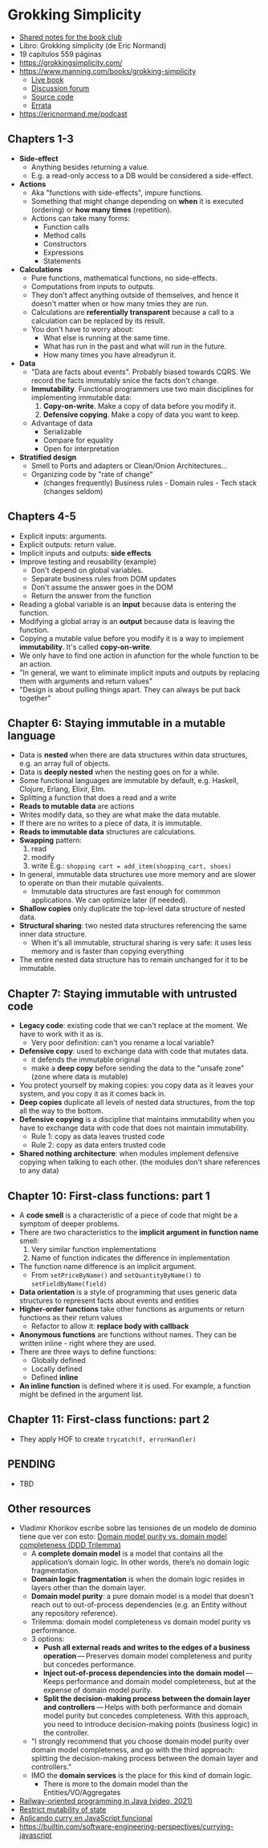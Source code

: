 # Grokking Simplicity

- [Shared notes for the book club](https://docs.google.com/document/d/1KbOP8MYSf2g2K87wBFUzhzxWEX9Rb_o-ELwInWUSjGw/edit?tab=t.0#heading=h.zg785j5y7zw0)
- Libro: Grokking simplicity (de Eric Normand)
- 19 capítulos 559 páginas
- <https://grokkingsimplicity.com/>
- <https://www.manning.com/books/grokking-simplicity>
  - [Live book](https://livebook.manning.com/book/grokking-simplicity?origin=dashboard)
  - [Discussion forum](https://livebook.manning.com/forum?product=normand&p=1)
  - [Source code](https://www.manning.com/downloads/2263)
  - [Errata](https://manning-content.s3.amazonaws.com/download/6/131c10c-2ae7-4689-9b13-2da5b12fa7ff/Normand_Errata.html)
- <https://ericnormand.me/podcast>

## Chapters 1-3

- **Side-effect**
  - Anything besides returning a value.
  - E.g. a read-only access to a DB would be considered a side-effect.
- **Actions**
  - Aka "functions with side-effects", impure functions.
  - Something that might change depending on **when** it is executed (ordering) or **how many times** (repetition).
  - Actions can take many forms:
    - Function calls
    - Method calls
    - Constructors
    - Expressions
    - Statements
- **Calculations**
  - Pure functions, mathematical functions, no side-effects.
  - Computations from inputs to outputs.
  - They don't affect anything outside of themselves, and hence it doesn't matter when or how many tmies they are run.
  - Calculations are **­referentially transparent** because a call to a calculation can be replaced by its result.
  - You don't have to worry about:
    - What else is running at the same time.
    - What has run in the past and what will run in the future.
    - How many times you have alreadyrun it.
- **Data**
  - "Data are facts about events". Probably biased towards CQRS.
  We record the facts immutably snice the facts don't change.
  - **Immutability**. Functional programmers use two main disciplines for implementing immutable data:
    1. **Copy-on-write**. Make a copy of data before you modify it.
    2. **Defensive copying**. Make a copy of data you want to keep.
  - Advantage of data
    - Serializable
    - Compare for equality
    - Open for interpretation
- **Stratified design**
  - Smell to Ports and adapters or Clean/Onion Architectures...
  - Organizing code by "rate of change"
    - (changes frequently) Business rules - Domain rules - Tech stack (changes seldom)

## Chapters 4-5

- Explicit inputs: arguments.
- Explicit outputs: return value.
- Implicit inputs and outputs: **side effects**
- Improve testing and reusability (example)
  - Don't depend on global variables.
  - Separate business rules from DOM updates
  - Don't assume the answer goes in the DOM
  - Return the answer from the function
- Reading a global variable is an **input** because data is entering the function.
- Modifying a global array is an **output** because data is leaving the function.
- Copying a mutable value before you modify it is a way to implement **immutability**. It's called **copy-on-write**.
- We only have to find one action in afunction for the whole function to be an action.
- "In general, we want to eliminate implicit inputs and outputs by replacing them with
arguments and return values"
- "Design is about pulling things apart. They can always be put back together"

## Chapter 6: Staying immutable in a mutable language

- Data is **nested** when there are data structures within data structures, e.g. an array full of objects.
- Data is **deeply nested** when the nesting goes on for a while.
- Some functional languages are immutable by default, e.g. Haskell, Clojure, Erlang, Elixir, Elm.
- Splitting a function that does a read and a write
- **Reads to mutable data** are actions
- Writes modify data, so they are what make the data mutable.
- If there are no writes to a piece of data, it is immutable.
- **Reads to immutable data** structures are calculations.
- **Swapping** pattern:
  1. read
  2. modify
  3. write
  E.g.: `shopping cart = add_item(shopping_cart, shoes)`
- In general, immutable data structures use more memory and are slower to operate on than their mutable quivalents.
  - Immutable data structures are fast enough for commmon applications. We can optimize later (if needed).
- **Shallow copies** only duplicate the top-level data structure of nested data.  
- **Structural sharing**: two nested data structures referencing the same inner data structure.
  - When it's all immutable, structural sharing is very safe: it uses less memory and is faster than copying everything
- The entire nested data structure has to remain unchanged for it to be immutable.

## Chapter 7: Staying immutable with untrusted code

- **Legacy code**: existing code that we can't replace at the moment. We have to work with it as is.
  - Very poor definition: can't you rename a local variable?
- **Defensive copy**: used to exchange data with code that mutates data.
  - it defends the immutable original
  - make a **deep copy** before sending the data to the "unsafe zone" (zone where data is mutable)
- You protect yourself by making copies: you copy data as it leaves your system, and you copy it as it comes back in.
- **Deep copies** duplicate all levels of nested data structures, from the top all the way to the bottom.
- **Defensive copying** is a discipline that maintains immutability when you have to exchange data with code that does not maintain immutability.
  - Rule 1: copy as data leaves trusted code
  - Rule 2: copy as data enters trusted code
- **Shared nothing architecture**: when modules implement defensive copying when talking to each other. (the modules don't share references to any data)

## Chapter 10: First-class functions: part 1

- A **code smell** is a characteristic of a piece of code that might be a symptom of deeper problems.
- There are two characteristics to the **implicit ­argument in function name** smell:
  1. Very similar function implementations
  2. Name of function indicates the difference in implementation
- The function name difference is an implicit argument.
  - From `setPriceByName()` and `setQuantityByName()` to `setFieldByName(field)`
- **Data orientation** is a style of programming that uses generic data structures to represent facts about events and entities
- **Higher-order functions** take other functions as arguments or return functions as their return values
  - Refactor to allow it: **replace body with callback**
- **Anonymous functions** are functions without names. They can be written inline - right where they are used.
- There are three ways to define functions:
  - Globally defined
  - Locally defined
  - Defined **inline**
- **An inline function** is defined where it is used. For example, a function might be defined in the argument list.


## Chapter 11: First-class functions: part 2

- They apply HOF to create `trycatch(f, errorHandler)`

## PENDING

- TBD

## Other resources

- Vladimir Khorikov escribe sobre las tensiones de un modelo de dominio tiene que ver con esto: [Domain model purity vs. domain model completeness (DDD Trilemma)](https://enterprisecraftsmanship.com/posts/domain-model-purity-completeness/)
  - A **complete domain model** is a model that contains all the application’s domain logic. In other words, there’s no domain logic fragmentation.
  - **Domain logic fragmentation** is when the domain logic resides in layers other than the domain layer.
  - **Domain model purity**: a pure domain model is a model that doesn’t reach out to out-of-process dependencies (e.g. an Entity without any repository reference).
  - Trilemma: domain model completeness vs domain model purity vs performance.
  - 3 options:
    - **Push all external reads and writes to the edges of a business operation** — Preserves domain model completeness and purity but concedes performance.
    - **Inject out-of-process dependencies into the domain model** — Keeps performance and domain model completeness, but at the expense of domain model purity.
    - **Split the decision-making process between the domain layer and controllers** — Helps with both performance and domain model purity but concedes completeness. With this approach, you need to introduce decision-making points (business logic) in the controller.
  - "I strongly recommend that you choose domain model purity over domain model completeness, and go with the third approach: splitting the decision-making process between the domain layer and controllers."
  - IMO the **domain services** is the place for this kind of domain logic.
    - There is more to the domain model than the Entities/VO/Aggregates
- [Railway-oriented programming in Java (video, 2021)](https://www.youtube.com/watch?v=4zpDZ8gwmc4)
- [Restrict mutability of state](https://kevlinhenney.medium.com/restrict-mutability-of-state-1ac69d1ec5fe)
- [Aplicando curry en JavaScript funcional](https://bootcamp.laboratoria.la/es/topics/functional/hof/currying)
- https://builtin.com/software-engineering-perspectives/currying-javascript
